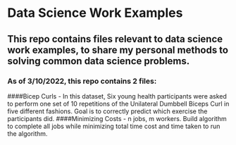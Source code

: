 # Data Science Work Examples

## This repo contains files relevant to data science work examples, to share my personal methods to solving common data science problems.

### As of 3/10/2022, this repo contains 2 files:
####Bicep Curls - In this dataset, Six young health participants were asked to perform one set of 10 repetitions of the Unilateral Dumbbell Biceps Curl in five different fashions. Goal is to correctly predict which exercise the participants did.
####Minimizing Costs - n jobs, m workers. Build algorithm to complete all jobs while minimizing total time cost and time taken to run the algorithm.
